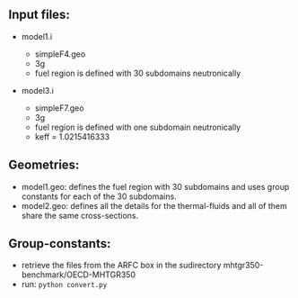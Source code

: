Input files:
------------

* model1.i
	- simpleF4.geo
	- 3g
	- fuel region is defined with 30 subdomains neutronically

* model3.i
	- simpleF7.geo
	- 3g
	- fuel region is defined with one subdomain neutronically
	- keff = 1.0215416333

Geometries:
-----------
* model1.geo: defines the fuel region with 30 subdomains and uses group constants for each of the 30 subdomains.
* model2.geo: defines all the details for the thermal-fluids and all of them share the same cross-sections.

Group-constants:
----------------
* retrieve the files from the ARFC box in the sudirectory mhtgr350-benchmark/OECD-MHTGR350
* run: ```python convert.py```
